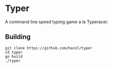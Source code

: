 # Typer

A command line speed typing game a la Typeracer.

## Building

```
git clone https://github.com/hacel/typer
cd typer
go build
./typer
```